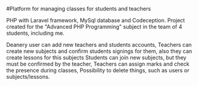 #Platform for managing classes for students and teachers

PHP with Laravel framework, MySql database and Codeception. Project created for the "Advanced PHP Programming" subject in the team of 4 students, including me.

Deanery user can add new teachers and students accounts,
Teachers can create new subjects and confirm students signings for them, also they can create lessons for this subjects
Students can join new subjects, but they must be confirmed by the teacher,
Teachers can assign marks and check the presence during classes,
Possibility to delete things, such as users or subjects/lessons.
